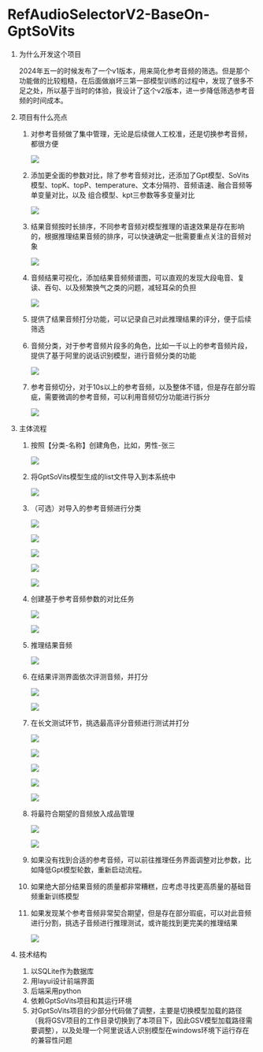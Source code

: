 # RefAudioSelectorV2-BaseOn-GptSoVits

1. 为什么开发这个项目

   2024年五一的时候发布了一个v1版本，用来简化参考音频的筛选。但是那个功能做的比较粗糙，在后面做崩坏三第一部模型训练的过程中，发现了很多不足之处，所以基于当时的体验，我设计了这个v2版本，进一步降低筛选参考音频的时间成本。
2. 项目有什么亮点
    1. 对参考音频做了集中管理，无论是后续做人工校准，还是切换参考音频，都很方便

       ![](readmeimage/image_7b2pMBqPC9.png)
    2. 添加更全面的参数对比，除了参考音频对比，还添加了Gpt模型、SoVits模型、topK、topP、temperature、文本分隔符、音频语速、融合音频等单变量对比，以及 组合模型、kpt三参数等多变量对比

       ![](readmeimage/image_y6WqprcVTA.png)
    3. 结果音频按时长排序，不同参考音频对模型推理的语速效果是存在影响的，根据推理结果音频的排序，可以快速确定一批需要重点关注的音频对象

       ![](readmeimage/image_acQ04bTHLQ.png)
    4. 音频结果可视化，添加结果音频频谱图，可以直观的发现大段电音、复读、吞句、以及频繁换气之类的问题，减轻耳朵的负担

       ![](readmeimage/image_4UOV7eCnQ0.png)
    5. 提供了结果音频打分功能，可以记录自己对此推理结果的评分，便于后续筛选
    6. 音频分类，对于参考音频片段多的角色，比如一千以上的参考音频片段，提供了基于阿里的说话识别模型，进行音频分类的功能

       ![](readmeimage/image_fRhEpffp4w.png)
    7. 参考音频切分，对于10s以上的参考音频，以及整体不错，但是存在部分瑕疵，需要微调的参考音频，可以利用音频切分功能进行拆分

       ![](readmeimage/image_FbAtRkSOyY.png)
3. 主体流程
    1. 按照【分类-名称】创建角色，比如，男性-张三

       ![](readmeimage/image_yWDrHt_0gN.png)
    2. 将GptSoVits模型生成的list文件导入到本系统中

       ![](readmeimage/image_KrRi3UDBQW.png)
    3. （可选）对导入的参考音频进行分类

       ![](readmeimage/image_KU3oDkr1cL.png)

       ![](readmeimage/image_FX66QtZUJS.png)

       ![](readmeimage/image_g0mqvulKlO.png)

       ![](readmeimage/image_fRhEpffp4w.png)

       ![](readmeimage/image_YcY0kXc8_H.png)
    4. 创建基于参考音频参数的对比任务

       ![](readmeimage/image_su3njR3Vmj.png)

       ![](readmeimage/image_y6WqprcVTA.png)
    5. 推理结果音频

       ![](readmeimage/image_PD-VnUc7zy.png)
    6. 在结果评测界面依次评测音频，并打分

       ![](readmeimage/image_nAg-AWlPpR.png)

       ![](readmeimage/image_4UOV7eCnQ0.png)
    7. 在长文测试环节，挑选最高评分音频进行测试并打分

       ![](readmeimage/image_LOHpqc5yWt.png)

       ![](readmeimage/image_tXDEFnIB77.png)

       ![](readmeimage/image_O9gmlSN_WO.png)

       ![](readmeimage/image_VyB9xrpL2-.png)

       ![](readmeimage/image_e8au0Pi3G7.png)
    8. 将最符合期望的音频放入成品管理

       ![](readmeimage/image_nTfFgfISP2.png)

       ![](readmeimage/image_uEEVwZkVe3.png)
    9. 如果没有找到合适的参考音频，可以前往推理任务界面调整对比参数，比如降低Gpt模型轮数，重新启动流程。
    10. 如果绝大部分结果音频的质量都非常糟糕，应考虑寻找更高质量的基础音频重新训练模型
    11. 如果发现某个参考音频非常契合期望，但是存在部分瑕疵，可以对此音频进行分割，挑选子音频进行推理测试，或许能找到更完美的推理结果

        ![](readmeimage/image_FbAtRkSOyY.png)
4. 技术结构
    1. 以SQLite作为数据库
    2. 用layui设计前端界面
    3. 后端采用python
    4. 依赖GptSoVits项目和其运行环境
    5. 对GptSoVits项目的少部分代码做了调整，主要是切换模型加载的路径（我将GSV项目的工作目录切换到了本项目下，因此GSV模型加载路径需要调整），以及处理一个阿里说话人识别模型在windows环境下运行存在的兼容性问题

